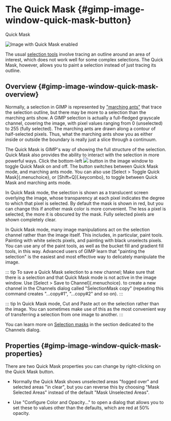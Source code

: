 # The Quick Mask {#gimp-image-window-quick-mask-button}

Quick Mask

![Image with Quick Mask enabled](images/dialogs/channel-quickmask.png)

The usual [selection tools](#gimp-tools-selection) involve tracing an
outline around an area of interest, which does not work well for some
complex selections. The Quick Mask, however, allows you to paint a
selection instead of just tracing its outline.

## Overview {#gimp-image-window-quick-mask-overview}

Normally, a selection in GIMP is represented by ["marching
ants"](#glossary-marching-ants) that trace the selection outline, but
there may be more to a selection than the marching ants show. A GIMP
selection is actually a full-fledged grayscale channel, covering the
image, with pixel values ranging from 0 (unselected) to 255 (fully
selected). The marching ants are drawn along a contour of half-selected
pixels. Thus, what the marching ants show you as either inside or
outside the boundary is really just a slice through a continuum.

The Quick Mask is GIMP\'s way of showing the full structure of the
selection. Quick Mask also provides the ability to interact with the
selection in more powerful ways. Click the bottom-left
![](images/stock-icons/gimp-quick-mask-off-symbolic.svg) button in the
image window to toggle Quick Mask on and off. The button switches
between Quick Mask mode, and marching ants mode. You can also use
[Select \> Toggle Quick Mask]{.menuchoice}, or [Shift+Q]{.keycombo}, to
toggle between Quick Mask and marching ants mode.

In Quick Mask mode, the selection is shown as a translucent screen
overlying the image, whose transparency at each pixel indicates the
degree to which that pixel is selected. By default the mask is shown in
red, but you can change this if another mask color is more convenient.
The less a pixel is selected, the more it is obscured by the mask. Fully
selected pixels are shown completely clear.

In Quick Mask mode, many image manipulations act on the selection
channel rather than the image itself. This includes, in particular,
paint tools. Painting with white selects pixels, and painting with black
unselects pixels. You can use any of the paint tools, as well as the
bucket fill and gradient fill tools, in this way. Advanced users of GIMP
learn that "painting the selection" is the easiest and most effective
way to delicately manipulate the image.

::: tip
To save a Quick Mask selection to a new channel; Make sure that there is
a selection and that Quick Mask mode is not active in the image window.
Use [Select \> Save to Channel]{.menuchoice}. to create a new channel in
the Channels dialog called "SelectionMask copy" (repeating this command
creates "...copy#1", "...copy#2" and so on).
:::

::: tip
In Quick Mask mode, Cut and Paste act on the selection rather than the
image. You can sometimes make use of this as the most convenient way of
transferring a selection from one image to another.
:::

You can learn more on [Selection masks](#gimp-channel-mask) in the
section dedicated to the Channels dialog.

## Properties {#gimp-image-window-quick-mask-properties}

There are two Quick Mask properties you can change by right-clicking on
the Quick Mask button.

-   Normally the Quick Mask shows unselected areas "fogged over" and
    selected areas "in clear", but you can reverse this by choosing
    "Mask Selected Areas" instead of the default "Mask Unselected
    Areas".

-   Use "Configure Color and Opacity..." to open a dialog that allows
    you to set these to values other than the defaults, which are red at
    50% opacity.
